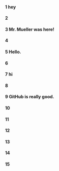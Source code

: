 #### 1 hey
#### 2
#### 3 Mr. Mueller was here!
#### 4
#### 5 Hello.
#### 6
#### 7 hi
#### 8
#### 9 GitHub is really good.
#### 10
#### 11
#### 12
#### 13
#### 14
#### 15